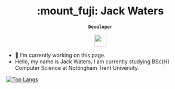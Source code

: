 <h1 align="center">:mount_fuji: Jack Waters</h1>

**<p align="center">`Developer`</p>**

<!-- Social icons section -->
<p align="center">
    <a href="www.linkedin.com/in/jack-waters02" alt="LinkedIn" title="LinkedIn"><img width="32px" src="https://cdn.jsdelivr.net/gh/devicons/devicon/icons/java/java-original.svg"/></a>    
</p>

- 🌱 I’m currently working on this page.
- Hello, my name is Jack Waters, I am currently studying BSc(H) Computer Science at Nottingham Trent University.

[![Top Langs](https://github-readme-stats-watkkus-projects.vercel.app/api/top-langs/?username=watkku&hide=jupyter%20notebook&theme=tokyonight)](https://github.com/watkku/github-readme-stats)
